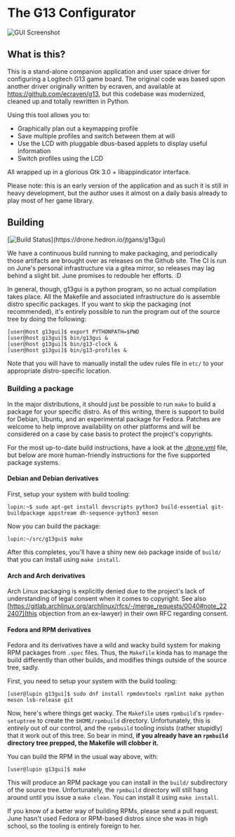 The G13 Configurator
====================

![GUI Screenshot](assets/g13gui.png)

## What is this?

This is a stand-alone companion application and user space driver for
configuring a Logitech G13 game board. The original code was based upon another
driver originally written by ecraven, and available at
https://github.com/ecraven/g13, but this codebase was modernized, cleaned up
and totally rewritten in Python.

Using this tool allows you to:

  - Graphically plan out a keymapping profile
  - Save multiple profiles and switch between them at will
  - Use the LCD with pluggable dbus-based applets to display
    useful information
  - Switch profiles using the LCD

All wrapped up in a glorious Gtk 3.0 + libappindicator interface.

Please note: this is an early version of the application and as such it is still
in heavy development, but the author uses it almost on a daily basis already to
play most of her game library.

## Building

[![Build Status](https://drone.hedron.io/api/badges/jtgans/g13gui/status.svg?)](https://drone.hedron.io/jtgans/g13gui)

We have a continuous build running to make packaging, and periodically those
artifacts are brought over as releases on the Github site. The CI is run on
June's personal infrastructure via a gitea mirror, so releases may lag behind
a slight bit. June promises to redouble her efforts. :D

In general, though, g13gui is a python program, so no actual compilation takes
place. All the Makefile and associated infrastructure do is assemble distro
specific packages. If you want to skip the packaging (not recommended), it's
entirely possible to run the program out of the source tree by doing the
following:

```
[user@host g13gui]$ export PYTHONPATH=$PWD
[user@host g13gui]$ bin/g13gui &
[user@host g13gui]$ bin/g13-clock &
[user@host g13gui]$ bin/g13-profiles &
```

Note that you will have to manually install the udev rules file in `etc/` to
your appropriate distro-specific location.

### Building a package

In the major distributions, it should just be possible to run `make` to build
a package for your specific distro. As of this writing, there is support to
build for Debian, Ubuntu, and an experimental package for Fedora. Patches are
welcome to help improve availability on other platforms and will be considered
on a case by case basis to protect the project's copyrights.

For the most up-to-date build instructions, have a look at the
[.drone.yml](.drone.yml) file, but below are more human-friendly instructions
for the five supported package systems.

#### Debian and Debian derivatives

First, setup your system with build tooling:

```
lupin:~$ sudo apt-get install devscripts python3 build-essential git-buildpackage appstream dh-sequence-python3 meson
```

Now you can build the package:

```
lupin:~/src/g13gui$ make
```

After this completes, you'll have a shiny new `deb` package inside of `build/` that you can
install using `make install`.

#### Arch and Arch derivatives

Arch Linux packaging is explicitly denied due to the project's lack of understanding of
legal consent when it comes to copyright. See also
[https://gitlab.archlinux.org/archlinux/rfcs/-/merge_requests/0040#note_222407](this objection from an ex-lawyer)
in their own RFC regarding consent.

#### Fedora and RPM derivatives

Fedora and its derivatives have a wild and wacky build system for making RPM packages
from `.spec` files. Thus, the `Makefile` kinda has to manage the build differently than
other builds, and modifies things outside of the source tree, sadly.

First, you need to setup your system with the build tooling:

```
[user@lupin g13gui]$ sudo dnf install rpmdevtools rpmlint make python meson lsb-release git
```

Now, here's where things get wacky. The `Makefile` uses `rpmbuild`'s `rpmdev-setuptree`
to create the `$HOME/rpmbuild` directory. Unfortunately, this is _entirely_ out of
our control, and the `rpmbuild` tooling insists (rather stupidly) that it work out
of this tree. So bear in mind, **if you already have an `rpmbuild` directory tree
prepped, the Makefile will clobber it.**

You can build the RPM in the usual way above, with:

```
[user@lupin g13gui]$ make
```

This will produce an RPM package you can install in the `build/` subdirectory
of the source tree. Unfortunately, the `rpmbuild` directory will still hang
around until you issue a `make clean`. You can install it using `make install`.

If you know of a better way of building RPMs, please send a pull request. June
hasn't used Fedora or RPM-based distros since she was in high school, so the
tooling is entirely foreign to her.


